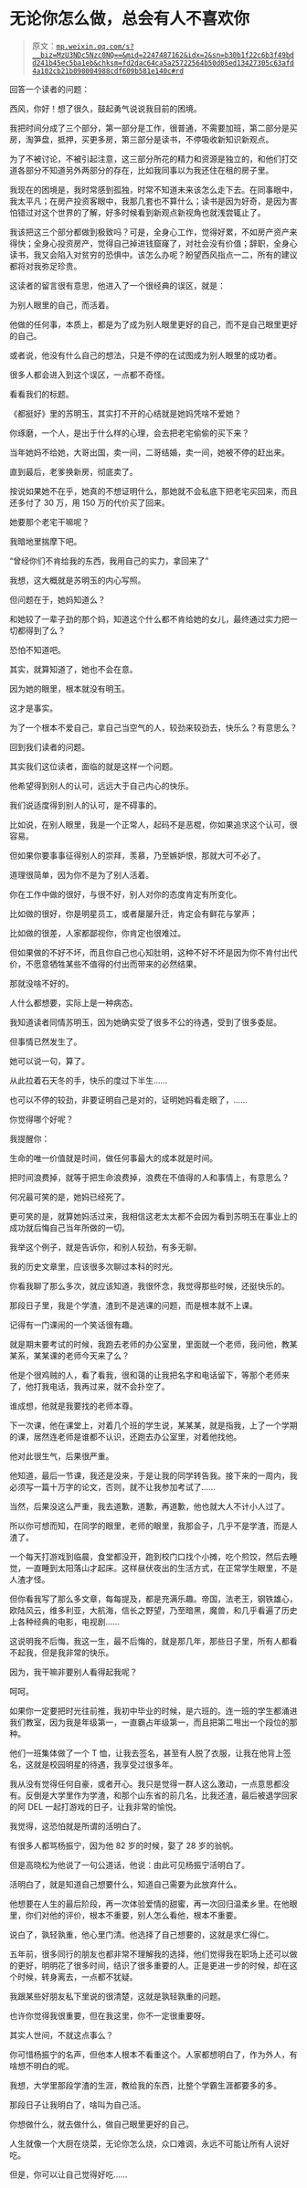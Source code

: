 # 无论你怎么做，总会有人不喜欢你

> 原文：[`mp.weixin.qq.com/s?__biz=MzU3NDc5Nzc0NQ==&mid=2247487162&idx=2&sn=b30b1f22c6b3f49bdd241b45ec5ba1eb&chksm=fd2dac64ca5a25722564b50d05ed13427305c63afd4a102cb21b098004988cdf609b581e140c#rd`](http://mp.weixin.qq.com/s?__biz=MzU3NDc5Nzc0NQ==&mid=2247487162&idx=2&sn=b30b1f22c6b3f49bdd241b45ec5ba1eb&chksm=fd2dac64ca5a25722564b50d05ed13427305c63afd4a102cb21b098004988cdf609b581e140c#rd)

回答一个读者的问题：

西风，你好！想了很久，鼓起勇气说说我目前的困境。

我把时间分成了三个部分，第一部分是工作，很普通，不需要加班，第二部分是买房，淘笋盘，抵押，买更多房，第三部分是读书，不停吸收新知识新观点。

为了不被讨论，不被引起注意，这三部分所花的精力和资源是独立的，和他们打交道各部分不知道另外两部分的存在，比如我同事以为我还住在租的房子里。

我现在的困境是，我时常感到孤独，时常不知道未来该怎么走下去。在同事眼中，我太平凡；在房产投资客眼中，我那几套也不算什么；读书是因为好奇，是因为害怕错过对这个世界的了解，好多时候看到新观点新视角也就浅尝辄止了。

我该把这三个部分都做到极致吗？可是，全身心工作，觉得好累，不如房产资产来得快；全身心投资房产，觉得自己掉进钱窟窿了，对社会没有价值；辞职，全身心读书，我又会陷入对贫穷的恐惧中。该怎么办呢？盼望西风指点一二，所有的建议都将对我弥足珍贵。

这读者的留言很有意思，他进入了一个很经典的误区，就是：

为别人眼里的自己，而活着。

他做的任何事，本质上，都是为了成为别人眼里更好的自己，而不是自己眼里更好的自己。

或者说，他没有什么自己的想法，只是不停的在试图成为别人眼里的成功者。

很多人都会进入到这个误区，一点都不奇怪。

看看我们的标题。

《都挺好》里的苏明玉，其实打不开的心结就是她妈凭啥不爱她？

你琢磨，一个人，是出于什么样的心理，会去把老宅偷偷的买下来？

当年她妈不给她，大哥出国，卖一间，二哥结婚，卖一间，她被不停的赶出来。

直到最后，老爹换新房，彻底卖了。

按说如果她不在乎，她真的不想证明什么，那她就不会私底下把老宅买回来，而且还多付了 30 万，用 150 万的代价买了回来。

她要那个老宅干嘛呢？

我暗地里揣摩下吧。

“曾经你们不肯给我的东西，我用自己的实力，拿回来了”

我想，这大概就是苏明玉的内心写照。

但问题在于，她妈知道么？

和她较了一辈子劲的那个妈，知道这个什么都不肯给她的女儿，最终通过实力把一切都得到了么？

恐怕不知道吧。

其实，就算知道了，她也不会在意。

因为她的眼里，根本就没有明玉。

这才是事实。

为了一个根本不爱自己，拿自己当空气的人，较劲来较劲去，快乐么？有意思么？

回到我们读者的问题。

其实我们这位读者，面临的就是这样一个问题。

他希望得到别人的认可，远远大于自己内心的快乐。

我们说适度得到别人的认可，是不碍事的。

比如说，在别人眼里，我是一个正常人，起码不是恶棍，你如果追求这个认可，很容易。

但如果你要事事征得别人的崇拜，羡慕，乃至嫉妒恨，那就大可不必了。

道理很简单，因为你不是为了别人活着。

你在工作中做的很好，与很不好，别人对你的态度肯定有所变化。

比如做的很好，你是明星员工，或者屡屡升迁，肯定会有鲜花与掌声；

比如做的很差，人家都鄙视你，你肯定也很难过。

但如果做的不好不坏，而且你自己也心知肚明，这种不好不坏是因为你不肯付出代价，不愿意牺牲某些不值得的付出而带来的必然结果。

那就没啥不好的。

人什么都想要，实际上是一种病态。

我知道读者同情苏明玉，因为她确实受了很多不公的待遇，受到了很多委屈。

但事情已然发生了。

她可以说一句，算了。

从此拉着石天冬的手，快乐的度过下半生......

也可以不停的较劲，非要证明自己是对的，证明她妈看走眼了，......

你觉得哪个好呢？

我提醒你：

生命的唯一价值就是时间，做任何事最大的成本就是时间。

把时间浪费掉，就等于把生命浪费掉，浪费在不值得的人和事情上，有意思么？

何况最可笑的是，她妈已经死了。

更可笑的是，就算她妈活过来，我相信这老太太都不会因为看到苏明玉在事业上的成功就后悔自己当年所做的一切。

我举这个例子，就是告诉你，和别人较劲，有多无聊。

我的历史文章里，应该很多次聊过本科的时光。

你看我聊了那么多次，就应该知道，我很怀念，我觉得那些时候，还挺快乐的。

那段日子里，我是个学渣，渣到不是逃课的问题，而是根本就不上课。

记得有一门课闹的一个笑话很有趣。

就是期末要考试的时候，我跑去老师的办公室里，里面就一个老师，我问他，教某某系，某某课的老师今天来了么？

他是个很鸡贼的人，看了看我，很和蔼的让我把名字和电话留下，等那个老师来了，他打我电话，我再过来，就不会扑空了。

谁成想，他就是我要找的老师本尊。

下一次课，他在课堂上，对着几个班的学生说，某某某，就是指我，上了一个学期的课，居然连老师是谁都不认识，还跑去办公室里，对着他找他。

他对此很生气，后果很严重。

他知道，最后一节课，我还是没来，于是让我的同学转告我。接下来的一周内，我必须写一篇十万字的论文，否则，就不让我参加考试了......

当然，后果没这么严重，我去道歉，道歉，再道歉，他也就大人不计小人过了。

所以你可想而知，在同学的眼里，老师的眼里，我那会子，几乎不是学渣，而是人渣了。

一个每天打游戏到临晨，食堂都没开，跑到校门口找个小摊，吃个煎饺，然后去睡觉，一直睡到太阳落山才起床。这样昼伏夜出的生活方式，在正常学生眼里，不是人渣才怪。

但你看我写了那么多文章，每每提及，都是充满乐趣。帝国，法老王，钢铁雄心，欧陆风云，维多利亚，大航海，信长之野望，乃至暗黑，魔兽，和几乎看遍了历史上各种经典的电影，电视剧......

这说明我不后悔，我这一生，最不后悔的，就是那几年，那些日子里，所有人都看不起我，但是我非常的快乐。

因为，我干嘛非要别人看得起我呢？

呵呵。

如果你一定要把时光往前推，我初中毕业的时候，是六班的。连一班的学生都涌进我们教室，因为我是年级第一，一直霸占年级第一，而且把第二甩出一个段位的那种。

他们一班集体做了一个 T 恤，让我去签名，甚至有人脱了衣服，让我在他背上签名，这就是校园明星的待遇，我享受过很多年。

我从没有觉得任何自豪，或者开心。我只是觉得一群人这么激动，一点意思都没有。反倒是大学里作为学渣，和那个山东省的前几名，比我还渣，最后被退学回家的阿 DEL 一起打游戏的日子，让我非常的愉悦。

我觉得，这恐怕就是所谓的活明白了。

有很多人都骂杨振宁，因为他 82 岁的时候，娶了 28 岁的翁帆。

但是高晓松为他说了一句公道话，他说：由此可见杨振宁活明白了。

活明白了，就是知道自己想要什么，知道自己需要为此放弃什么。

他想要在人生的最后阶段，再一次体验爱情的甜蜜，再一次回归温柔乡里。在他眼里，你们对他的评价，根本不重要，别人怎么看他，根本不重要。

说白了，孰轻孰重，他心里门清。他选择了自己想要的，这就是求仁得仁。

五年前，很多同行的朋友也都非常不理解我的选择，他们觉得我在职场上还可以做的更好，明明花了很多时间，结识了很多重要的人。正是更进一步的时候，却在这个时候，转身离去，一点都不犹疑。

我跟某些好朋友私下里说的很清楚，这就是孰轻孰重的问题。

也许你觉得我很重要，但在我这里，你不一定很重要呀。

其实人世间，不就这点事么？

你可惜杨振宁的名声，但他本人根本不看重这个。人家都想明白了，作为外人，有啥想不明白的呢。

我想，大学里那段学渣的生涯，教给我的东西，比整个学霸生涯都要多的多。

那段日子让我明白了，啥叫为自己活。

你想做什么，就去做什么，做自己眼里更好的自己。

人生就像一个大厨在烧菜，无论你怎么烧，众口难调，永远不可能让所有人说好吃。

但是，你可以让自己觉得好吃......